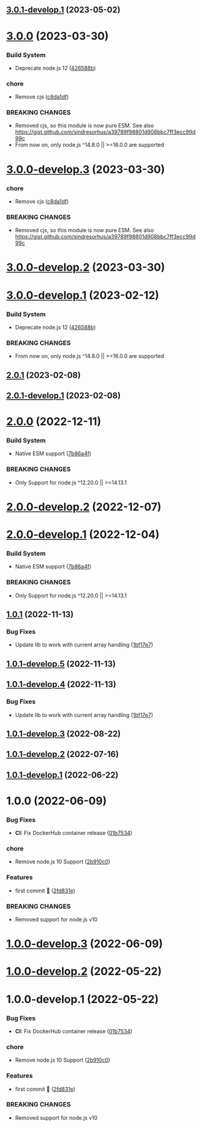 ## [3.0.1-develop.1](https://github.com/sebbo2002/genderize/compare/v3.0.0...v3.0.1-develop.1) (2023-05-02)

# [3.0.0](https://github.com/sebbo2002/genderize/compare/v2.0.1...v3.0.0) (2023-03-30)


### Build System

* Deprecate node.js 12 ([426588b](https://github.com/sebbo2002/genderize/commit/426588b4bb7bde2924bbc92006ca839e960872e1))


### chore

* Remove cjs ([c8da1df](https://github.com/sebbo2002/genderize/commit/c8da1df34823aeec3353914af128b9b60dda90c8))


### BREAKING CHANGES

* Removed cjs, so this module is now pure ESM. See also https://gist.github.com/sindresorhus/a39789f98801d908bbc7ff3ecc99d99c
* From now on, only node.js ^14.8.0 || >=16.0.0 are supported

# [3.0.0-develop.3](https://github.com/sebbo2002/genderize/compare/v3.0.0-develop.2...v3.0.0-develop.3) (2023-03-30)


### chore

* Remove cjs ([c8da1df](https://github.com/sebbo2002/genderize/commit/c8da1df34823aeec3353914af128b9b60dda90c8))


### BREAKING CHANGES

* Removed cjs, so this module is now pure ESM. See also https://gist.github.com/sindresorhus/a39789f98801d908bbc7ff3ecc99d99c

# [3.0.0-develop.2](https://github.com/sebbo2002/genderize/compare/v3.0.0-develop.1...v3.0.0-develop.2) (2023-03-30)

# [3.0.0-develop.1](https://github.com/sebbo2002/genderize/compare/v2.0.1...v3.0.0-develop.1) (2023-02-12)


### Build System

* Deprecate node.js 12 ([426588b](https://github.com/sebbo2002/genderize/commit/426588b4bb7bde2924bbc92006ca839e960872e1))


### BREAKING CHANGES

* From now on, only node.js ^14.8.0 || >=16.0.0 are supported

## [2.0.1](https://github.com/sebbo2002/genderize/compare/v2.0.0...v2.0.1) (2023-02-08)

## [2.0.1-develop.1](https://github.com/sebbo2002/genderize/compare/v2.0.0...v2.0.1-develop.1) (2023-02-08)

# [2.0.0](https://github.com/sebbo2002/genderize/compare/v1.0.1...v2.0.0) (2022-12-11)


### Build System

* Native ESM support ([7b86a4f](https://github.com/sebbo2002/genderize/commit/7b86a4f1187c387a3a5792e1fb72d822b04e3631))


### BREAKING CHANGES

* Only Support for node.js ^12.20.0 || >=14.13.1

# [2.0.0-develop.2](https://github.com/sebbo2002/genderize/compare/v2.0.0-develop.1...v2.0.0-develop.2) (2022-12-07)

# [2.0.0-develop.1](https://github.com/sebbo2002/genderize/compare/v1.0.1...v2.0.0-develop.1) (2022-12-04)


### Build System

* Native ESM support ([7b86a4f](https://github.com/sebbo2002/genderize/commit/7b86a4f1187c387a3a5792e1fb72d822b04e3631))


### BREAKING CHANGES

* Only Support for node.js ^12.20.0 || >=14.13.1

## [1.0.1](https://github.com/sebbo2002/genderize/compare/v1.0.0...v1.0.1) (2022-11-13)


### Bug Fixes

* Update lib to work with current array handling ([1bf17e7](https://github.com/sebbo2002/genderize/commit/1bf17e7ffc3311b16a0ee146ff7e60e98b906dc7))

## [1.0.1-develop.5](https://github.com/sebbo2002/genderize/compare/v1.0.1-develop.4...v1.0.1-develop.5) (2022-11-13)

## [1.0.1-develop.4](https://github.com/sebbo2002/genderize/compare/v1.0.1-develop.3...v1.0.1-develop.4) (2022-11-13)


### Bug Fixes

* Update lib to work with current array handling ([1bf17e7](https://github.com/sebbo2002/genderize/commit/1bf17e7ffc3311b16a0ee146ff7e60e98b906dc7))

## [1.0.1-develop.3](https://github.com/sebbo2002/genderize/compare/v1.0.1-develop.2...v1.0.1-develop.3) (2022-08-22)

## [1.0.1-develop.2](https://github.com/sebbo2002/genderize/compare/v1.0.1-develop.1...v1.0.1-develop.2) (2022-07-16)

## [1.0.1-develop.1](https://github.com/sebbo2002/genderize/compare/v1.0.0...v1.0.1-develop.1) (2022-06-22)

# 1.0.0 (2022-06-09)


### Bug Fixes

* **CI:** Fix DockerHub container release ([01b7534](https://github.com/sebbo2002/genderize/commit/01b753406d1f1ef24a949c7d7b946d99b779d013))


### chore

* Remove node.js 10 Support ([2b910c0](https://github.com/sebbo2002/genderize/commit/2b910c09bc8a41085fc4472159494d8738d5521e))


### Features

* first commit 🎉 ([2fd831e](https://github.com/sebbo2002/genderize/commit/2fd831eb71cdb47bd1cab8a6a2171459237e97bc))


### BREAKING CHANGES

* Removed support for node.js v10

# [1.0.0-develop.3](https://github.com/sebbo2002/genderize/compare/v1.0.0-develop.2...v1.0.0-develop.3) (2022-06-09)

# [1.0.0-develop.2](https://github.com/sebbo2002/genderize/compare/v1.0.0-develop.1...v1.0.0-develop.2) (2022-05-22)

# 1.0.0-develop.1 (2022-05-22)


### Bug Fixes

* **CI:** Fix DockerHub container release ([01b7534](https://github.com/sebbo2002/genderize/commit/01b753406d1f1ef24a949c7d7b946d99b779d013))


### chore

* Remove node.js 10 Support ([2b910c0](https://github.com/sebbo2002/genderize/commit/2b910c09bc8a41085fc4472159494d8738d5521e))


### Features

* first commit 🎉 ([2fd831e](https://github.com/sebbo2002/genderize/commit/2fd831eb71cdb47bd1cab8a6a2171459237e97bc))


### BREAKING CHANGES

* Removed support for node.js v10
